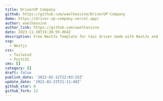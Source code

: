 ```yaml
---
title: DriverUP Company
github: https://github.com/waelhassine/DriverUP-Company
demo: https://driver-up-company.vercel.app/
author: waelhassine
author_link: https://github.com/waelhassine
date: 2023-11-30T15:38:59.064Z
description: Free NextJs Template for taxi driver made with NextJs and Tailwindcss.
ssg:
  - Nextjs
css:
  - Tailwind
  - PostCSS
cms: []
category: []
draft: false
publish_date: '2022-02-12T22:03:25Z'
update_date: '2022-02-23T21:11:48Z'
github_star: 8
github_fork: 12
---
```

